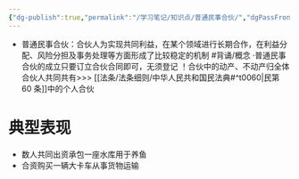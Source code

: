 ```yaml
---
{"dg-publish":true,"permalink":"/学习笔记/知识点/普通民事合伙/","dgPassFrontmatter":true}
---
```


- 普通民事合伙：合伙人为实现共同利益，在某个领域进行长期合作，在利益分配、风险分担及事务处理等方面形成了比较稳定的机制 #背诵/概念 
·普通民事合伙的成立只要订立合伙合同即可，无须登记
！合伙中的动产、不动产归全体合伙人共同共有>>> [[法条/法条细则/中华人民共和国民法典#^t0060\|民第 60 条]]中的个人合伙
# 典型表现
- 数人共同出资承包⼀座水库用于养鱼
- 合资购买一辆大卡车从事货物运输